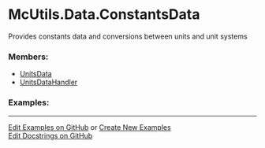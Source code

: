 # <a id="McUtils.Data.ConstantsData">McUtils.Data.ConstantsData</a>
    
Provides constants data and conversions between units and unit systems

### Members:

  - [UnitsData](ConstantsData/UnitsData.md)
  - [UnitsDataHandler](ConstantsData/UnitsDataHandler.md)

### Examples:



___

[Edit Examples on GitHub](https://github.com/McCoyGroup/References/edit/gh-pages/Documentation/examples/McUtils/Data/ConstantsData.md) or 
[Create New Examples](https://github.com/McCoyGroup/References/new/gh-pages/?filename=Documentation/examples/McUtils/Data/ConstantsData.md) <br/>
[Edit Docstrings on GitHub](https://github.com/McCoyGroup/McUtils/edit/master/Data/ConstantsData/__init__.py?message=Update%20Docs)